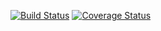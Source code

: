 [![Build Status](https://app.travis-ci.com/digJoy/cleanreact.svg?branch=master)](https://app.travis-ci.com/digJoy/cleanreact)
[![Coverage Status](https://coveralls.io/repos/github/digJoy/cleanreact/badge.svg?branch=1.2.0)](https://coveralls.io/github/digJoy/cleanreact?branch=master)